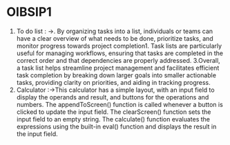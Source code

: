 # OIBSIP1
1. To do list : ->. By organizing tasks into a list, individuals or teams can have a clear overview of what needs to be done, prioritize tasks, and monitor progress towards project completion1. Task lists are particularly useful for managing workflows, ensuring that tasks are completed in the correct order and that dependencies are properly addressed.
3.Overall, a task list helps streamline project management and facilitates efficient task completion by breaking down larger goals into smaller actionable tasks, providing clarity on priorities, and aiding in tracking progress.
2. Calculator :->This calculator has a simple layout, with an input field to display the operands and result, and buttons for the operations and numbers. The appendToScreen() function is called whenever a button is clicked to update the input field. The clearScreen() function sets the input field to an empty string. The calculate() function evaluates the expressions using the built-in eval() function and displays the result in the input field.
